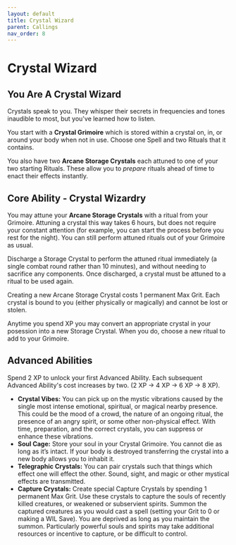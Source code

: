 ```yaml
---
layout: default
title: Crystal Wizard
parent: Callings
nav_order: 8
---
```


# Crystal Wizard

## You Are A Crystal Wizard

Crystals speak to you. They whisper their secrets in frequencies and tones inaudible to most, but you've learned how to listen. 

You start with a **Crystal Grimoire** which is stored within a crystal on, in, or around your body when not in use. Choose one Spell and two Rituals that it contains.

You also have two **Arcane Storage Crystals** each attuned to one of your two starting Rituals. These allow you to *prepare* rituals ahead of time to enact their effects instantly.

## Core Ability -  Crystal Wizardry

You may attune your **Arcane Storage Crystals** with a ritual from your Grimoire. Attuning a crystal this way takes 6 hours, but does not require your constant attention (for example, you can start the process before you rest for the night). You can still perform attuned rituals out of your Grimoire as usual.

Discharge a Storage Crystal to perform the attuned ritual immediately (a single combat round rather than 10 minutes), and without needing to sacrifice any components. Once discharged, a crystal must be attuned to a ritual to be used again.

Creating a new Arcane Storage Crystal costs 1 permanent Max Grit. Each crystal is bound to you (either physically or magically) and cannot be lost or stolen.

Anytime you spend XP you may convert an appropriate crystal in your posession into a new Storage Crystal. When you do, choose a new ritual to add to your Grimoire.

## Advanced Abilities

Spend 2 XP to unlock your first Advanced Ability. Each subsequent Advanced Ability's cost increases by two. (2 XP → 4 XP → 6 XP → 8 XP).

* **Crystal Vibes:** You can pick up on the mystic vibrations caused by the single most intense emotional, spiritual, or magical nearby presence. This could be the mood of a crowd, the nature of an ongoing ritual, the presence of an angry spirit, or some other non-physical effect. With time, preparation, and the correct crystals, you can suppress or enhance these vibrations.
* **Soul Cage:** Store your soul in your Crystal Grimoire. You cannot die as long as it’s intact. If your body is destroyed transferring the crystal into a new body allows you to inhabit it.
* **Telegraphic Crystals:** You can pair crystals such that things which effect one will effect the other. Sound, sight, and magic or other mystical effects are transmitted.
* **Capture Crystals:** Create special Capture Crystals by spending 1 permanent Max Grit. Use these crystals to capture the souls of recently killed creatures, or weakened or subservient spirits. Summon the captured creatures as you would cast a spell (setting your Grit to 0 or making a WIL Save). You are deprived as long as you maintain the summon. Particularly powerful souls and spirits may take additional resources or incentive to capture, or be difficult to control.